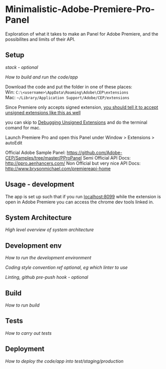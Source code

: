 # Minimalistic-Adobe-Premiere-Pro-Panel


<!-- _One liner + link to confluence page_

_Screenshot of UI - optional_ -->

 
Exploration of what it takes to make an Panel for Adobe Premiere, and the possibilites and limits of their API.



## Setup

_stack - optional_

_How to build and run the code/app_


Download the code and put the folder in one of these places:  
Win: `C:\<username>\AppData\Roaming\Adobe\CEP\extensions`  
Mac: `~/Library/Application Support/Adobe/CEP/extensions`  

Since Premiere only accepts signed extension, [you should tell it to accept unsigned extensions like this as well](https://github.com/Adobe-CEP/CEP-Resources/blob/master/CEP_8.x/Documentation/CEP%208.0%20HTML%20Extension%20Cookbook.md#debugging-unsigned-extensions)

you can skip to [Debugging Unsigned Extensions](https://github.com/Adobe-CEP/CEP-Resources/blob/master/CEP_8.x/Documentation/CEP%208.0%20HTML%20Extension%20Cookbook.md#debugging-unsigned-extensions) and do the terminal comand for mac.

Launch Premiere Pro and open this Panel under Window > Extensions > autoEdit

Official Adobe Sample Panel: https://github.com/Adobe-CEP/Samples/tree/master/PProPanel
Semi Official API Docs: http://ppro.aenhancers.com/
Non Official but very nice API Docs: http://www.brysonmichael.com/premiereapi-home
 

## Usage - development


The app is set up such that if you run [localhost:8099](http://localhost:8099) while the extension is open in Adobe Premiere you can access the chrome dev tools linked in.
 

## System Architecture

_High level overview of system architecture_

 

## Development env

 _How to run the development environment_

_Coding style convention ref optional, eg which linter to use_

_Linting, github pre-push hook - optional_

 

## Build

_How to run build_

 

## Tests

_How to carry out tests_

 

## Deployment

_How to deploy the code/app into test/staging/production_